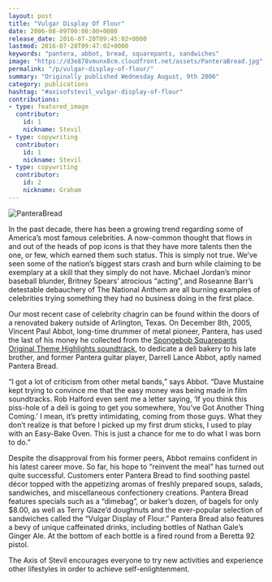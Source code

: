 ```yaml
---
layout: post
title: "Vulgar Display Of Flour"
date: 2006-08-09T00:00:00+0000
release_date: 2016-07-20T09:45:02+0000
lastmod: 2016-07-20T09:47:02+0000
keywords: "pantera, abbot, bread, squarepants, sandwiches"
image: "https://d3e878vmunx8cm.cloudfront.net/assets/PanteraBread.jpg"
permalink: "/p/vulgar-display-of-flour/"
summary: "Originally published Wednesday August, 9th 2006"
category: publications
hashtag: "#axisofstevil_vulgar-display-of-flour"
contributions:
- type: featured_image
  contributor:
    id: 1
    nickname: Stevil
- type: copywriting
  contributor:
    id: 1
    nickname: Stevil
- type: copywriting
  contributor:
    id: 2
    nickname: Graham
---
```


[Id_1]: https://d3e878vmunx8cm.cloudfront.net/assets/PanteraBread.jpg "PanteraBread"
![PanteraBread][Id_1]

In the past decade, there has been a growing trend regarding some of America’s most famous celebrities.  A now-common thought that flows in and out of the heads of pop icons is that they have more talents then the one, or few, which earned them such status.  This is simply not true.  We’ve seen some of the nation’s biggest stars crash and burn while claiming to be exemplary at a skill that they simply do not have. Michael Jordan’s minor baseball blunder, Britney Spears’ atrocious “acting”, and Roseanne Barr’s detestable debauchery of The National Anthem are all burning examples of celebrities trying something they had no business doing in the first place.

Our most recent case of celebrity chagrin can be found within the doors of a renovated bakery outside of Arlington, Texas. On December 8th, 2005, Vincent Paul Abbot, long-time drummer of metal pioneer, Pantera, has used the last of his money he collected from the [Spongebob Squarepants Original Theme Highlights soundtrack](http://www.amazon.com/gp/product/B00005NKK1/sr=8-2/qid=1155055146/ref=sr_1_2/002-3967940-1524842?ie=UTF8 "Spongebob Squarepants Original Theme Highlights soundtrack"), to dedicate a deli bakery to his late brother, and former Pantera guitar player, Darrell Lance Abbot, aptly named Pantera Bread.

“I got a lot of criticism from other metal bands,” says Abbot. “Dave Mustaine kept trying to convince me that the easy money was being made in film soundtracks.  Rob Halford even sent me a letter saying, ‘If you think this piss-hole of a deli is going to get you somewhere, You’ve Got Another Thing Coming.’  I mean, it’s pretty intimidating, coming from those guys.  What they don’t realize is that before I picked up my first drum sticks, I used to play with an Easy-Bake Oven.  This is just a chance for me to do what I was born to do.”

Despite the disapproval from his former peers, Abbot remains confident in his latest career move.  So far, his hope to “reinvent the meal” has turned out quite successful.  Customers enter Pantera Bread to find soothing pastel décor topped with the appetizing aromas of freshly prepared soups, salads, sandwiches, and miscellaneous confectionery creations.  Pantera Bread features specials such as a “dimebag”, or baker’s dozen, of bagels for only $8.00, as well as Terry Glaze’d doughnuts and the ever-popular selection of sandwiches called the “Vulgar Display of Flour.”  Pantera Bread also features a bevy of unique caffeinated drinks, including bottles of Nathan Gale’s Ginger Ale. At the bottom of each bottle is a fired round from a Beretta 92 pistol.

The Axis of Stevil encourages everyone to try new activities and experience other lifestyles in order to achieve self-enlightenment.
